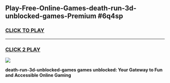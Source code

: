 
## Play-Free-Online-Games-death-run-3d-unblocked-games-Premium #6q4sp
<h3>
<a href="https://premium.freeplayer.one?title=death-run-3d-unblocked-games&ref=8M">CLICK TO PLAY</a></h3>
<hr>

<h3>
<a href="https://premium.freeplayer.one?title=death-run-3d-unblocked-games&ref=8M">CLICK 2 PLAY</a>
  
</h3>

<a href="https://premium.freeplayer.one?title=death-run-3d-unblocked-games&ref=8M"><img src="https://clearcache.store/games.png"></a>


**death-run-3d-unblocked-games games unblocked: Your Gateway to Fun and Accessible Online Gaming**

